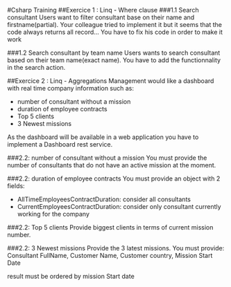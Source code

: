 #Csharp Training
##Exercice 1 : Linq - Where clause
###1.1 Search consultant
Users want to filter consultant base on their name and firstname(partial). Your colleague tried to implement it but it seems that the code always returns all record... 
You have to fix his code in order to make it work

###1.2 Search consultant by team name
Users wants to search consultant based on their team name(exact name). You have to add the functionnality in the search action.

##Exercice 2 : Linq - Aggregations
Management would like a dashboard with real time company information such as:
* number of consultant without a mission
* duration of employee contracts
* Top 5 clients
* 3 Newest missions

As the dashboard will be available in a web application you have to implement a Dashboard rest service.

###2.2: number of consultant without a mission
You must provide the number of consultants that do not have an active mission at the moment.

###2.2: duration of employee contracts
You must provide an object with 2 fields:
* AllTimeEmployeesContractDuration: consider all consultants
* CurrentEmployeesContractDuration: consider only consultant currently working for the company

###2.2: Top 5 clients
Provide biggest clients in terms of current mission number.

###2.2: 3 Newest missions
Provide the 3 latest missions. You must provide:
Consultant FullName, Customer Name, Customer country, Mission Start Date

result must be ordered by mission Start date